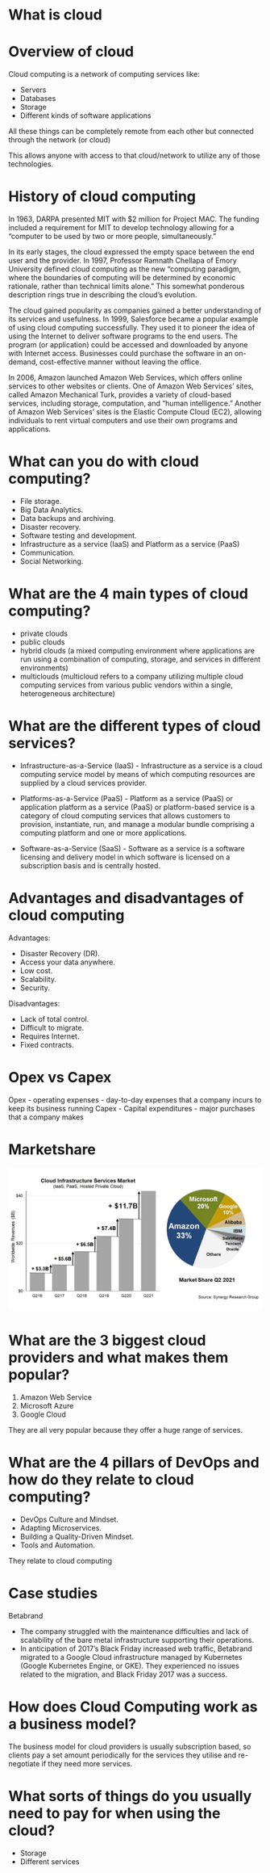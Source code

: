 # What is cloud

# Overview of cloud
Cloud computing is a network of computing services like:
- Servers
- Databases
- Storage
- Different kinds of software applications
  
All these things can be completely remote from each other but connected through the network (or cloud)

This allows anyone with access to that cloud/network to utilize any of those technologies.

# History of cloud computing
In 1963, DARPA presented MIT with $2 million for Project MAC. The funding included a requirement for MIT to develop technology allowing for a “computer to be used by two or more people, simultaneously.”

In its early stages, the cloud expressed the empty space between the end user and the provider. In 1997, Professor Ramnath Chellapa of Emory University defined cloud computing as the new “computing paradigm, where the boundaries of computing will be determined by economic rationale, rather than technical limits alone.” This somewhat ponderous description rings true in describing the cloud’s evolution.

The cloud gained popularity as companies gained a better understanding of its services and usefulness. In 1999, Salesforce became a popular example of using cloud computing successfully. They used it to pioneer the idea of using the Internet to deliver software programs to the end users. The program (or application) could be accessed and downloaded by anyone with Internet access. Businesses could purchase the software in an on-demand, cost-effective manner without leaving the office.

In 2006, Amazon launched Amazon Web Services, which offers online services to other websites or clients. One of Amazon Web Services’ sites, called Amazon Mechanical Turk, provides a variety of cloud-based services, including storage, computation, and “human intelligence.” Another of Amazon Web Services’ sites is the Elastic Compute Cloud (EC2), allowing individuals to rent virtual computers and use their own programs and applications.

# What can you do with cloud computing?
- File storage.
- Big Data Analytics.
- Data backups and archiving.
- Disaster recovery.
- Software testing and development.
- Infrastructure as a service (IaaS) and Platform as a service (PaaS)
- Communication.
- Social Networking.

# What are the 4 main types of cloud computing?
- private clouds
- public clouds
- hybrid clouds (a mixed computing environment where applications are run using a combination of computing, storage, and services in different environments)
- multiclouds (multicloud refers to a company utilizing multiple cloud computing services from various public vendors within a single, heterogeneous architecture)
  
# What are the different types of cloud services?
- Infrastructure-as-a-Service (IaaS) - Infrastructure as a service is a cloud computing service model by means of which computing resources are supplied by a cloud services provider.
  
- Platforms-as-a-Service (PaaS) - Platform as a service (PaaS) or application platform as a service (PaaS) or platform-based service is a category of cloud computing services that allows     customers to provision, instantiate, run, and manage a modular bundle comprising a computing platform and one or more applications.

- Software-as-a-Service (SaaS) - Software as a service is a software licensing and delivery model in which software is licensed on a subscription basis and is centrally hosted.

# Advantages and disadvantages of cloud computing
Advantages:
- Disaster Recovery (DR).
- Access your data anywhere.
- Low cost. 
- Scalability.
- Security.
  
Disadvantages:
- Lack of total control. 
- Difficult to migrate. 
- Requires Internet.
- Fixed contracts.

# Opex vs Capex
Opex - operating expenses - day-to-day expenses that a company incurs to keep its business running
Capex - Capital expenditures - major purchases that a company makes

# Marketshare
![cloudComputingMarketShare](../../readme-images/cloudComputingMarketShare.jpeg)

# What are the 3 biggest cloud providers and what makes them popular?
1) Amazon Web Service 
2) Microsoft Azure
3) Google Cloud 

They are all very popular because they offer a huge range of services.

# What are the 4 pillars of DevOps and how do they relate to cloud computing?
- DevOps Culture and Mindset.
- Adapting Microservices.
- Building a Quality-Driven Mindset.
- Tools and Automation.

They relate to cloud computing 
  
# Case studies
Betabrand
- The company struggled with the maintenance difficulties and lack of scalability of the bare metal infrastructure supporting their operations. 
- In anticipation of 2017’s Black Friday increased web traffic, Betabrand migrated to a Google Cloud infrastructure managed by Kubernetes (Google Kubernetes Engine, or GKE). They experienced no issues related to the migration, and Black Friday 2017 was a success. 

# How does Cloud Computing work as a business model?
The business model for cloud providers is usually subscription based, so clients pay a set amount periodically for the services they utilise and re-negotiate if they need more services.

# What sorts of things do you usually need to pay for when using the cloud?
- Storage
- Different services